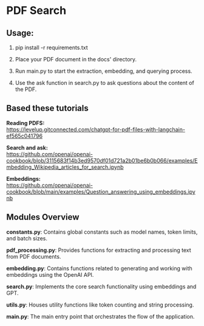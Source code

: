 # PDF Search

## Usage:
1. pip install -r requirements.txt

2. Place your PDF document in the docs' directory.
3. Run main.py to start the extraction, embedding, and querying process.
4. Use the ask function in search.py to ask questions about the content of the PDF.

  

## Based these tutorials
**Reading PDFS:**  
https://levelup.gitconnected.com/chatgpt-for-pdf-files-with-langchain-ef565c041796  

**Search and ask:**  
https://github.com/openai/openai-cookbook/blob/3115683f14b3ed9570df01d721a2b01be6b0b066/examples/Embedding_Wikipedia_articles_for_search.ipynb

**Embeddings:**  
https://github.com/openai/openai-cookbook/blob/main/examples/Question_answering_using_embeddings.ipynb


## Modules Overview
**constants.py**: Contains global constants such as model names, token limits, and batch sizes.  

**pdf_processing.py**: Provides functions for extracting and processing text from PDF documents.  

**embedding.py**: Contains functions related to generating and working with embeddings using the OpenAI API.  

**search.py**: Implements the core search functionality using embeddings and GPT.  

**utils.py**: Houses utility functions like token counting and string processing.  

**main.py**: The main entry point that orchestrates the flow of the application.  